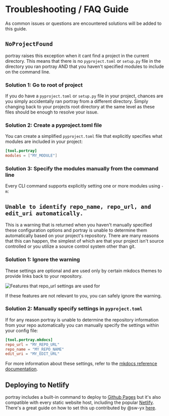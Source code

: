 # Troubleshooting / FAQ Guide

As common issues or questions are encountered solutions will be added to this guide.

## `NoProjectFound`

portray raises this exception when it cant find a project in the current directory.
This means that there is no `pyproject.toml` or `setup.py` file in the directory you ran portray
AND that you haven't specified modules to include on the command line.

### Solution 1: Go to root of project
If you do have a `pyproject.toml` or `setup.py` file in your project, chances are you simply accidentally ran
portray from a different directory. Simply changing back to your projects root directory at the same level as
these files should be enough to resolve your issue.

### Solution 2: Create a pyproject.toml file
You can create a simplified `pyproject.toml` file that explicitly specifies what modules are included in your project:

```toml
[tool.portray]
modules = ["MY_MODULE"]
```

### Solution 3: Specify the modules manually from the command line
Every CLI command supports explicitly setting one or more modules using `-m`:

<script id="asciicast-264805" src="https://asciinema.org/a/264805.js" async></script>

## `Unable to identify repo_name, repo_url, and edit_uri automatically.`

This is a warning that is returned when you haven't manually specified these configuration options
and portray is unable to determine them automatically based on your project's repository.
There are many reasons that this can happen, the simplest of which are that your project isn't source
controlled or you utilize a source control system other than git.

### Solution 1: Ignore the warning
These settings are optional and are used only by certain mkdocs themes to provide links back to your repository.

![Features that repo_url settings are used for](art/repo_url.png)

If these features are not relevant to you, you can safely ignore the warning.

### Solution 2: Manually specify settings in `pyproject.toml`
If for any reason portray is unable to determine the repository information from your repo automatically you can
manually specify the settings within your config file:

```toml
[tool.portray.mkdocs]
repo_url = "MY_REPO_URL"
repo_name = "MY_REPO_NAME"
edit_uri = "MY_EDIT_URL"
```

For more information about these settings, refer to the [mkdocs reference documentation](https://www.mkdocs.org/user-guide/configuration/#repo_url).

## Deploying to Netlify

portray includes a built-in command to deploy to [Github Pages](https://pages.github.com/) but it's also compatible with every static website host, including the popular [Netlify](https://www.netlify.com).
There's a great guide on how to set this up contributed by @sw-yx [here](https://scotch.io/@sw-yx/python-the-jamstack).
